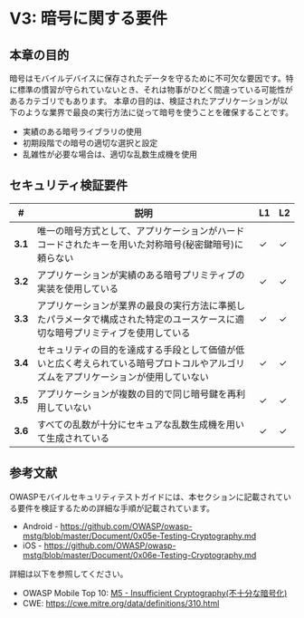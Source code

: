 # V3: 暗号に関する要件

## 本章の目的　

暗号はモバイルデバイスに保存されたデータを守るために不可欠な要因です。特に標準の慣習が守られていないとき、それは物事がひどく間違っている可能性があるカテゴリでもあります。 本章の目的は、検証されたアプリケーションが以下のような業界で最良の実行方法に従って暗号を使うことを確保することです。

- 実績のある暗号ライブラリの使用
- 初期段階での暗号の適切な選択と設定
- 乱雑性が必要な場合は、適切な乱数生成機を使用

## セキュリティ検証要件

| # | 説明 | L1 | L2 |
| --- | --- | --- | --- |
| **3.1** | 唯一の暗号方式として、アプリケーションがハードコードされたキーを用いた対称暗号(秘密鍵暗号)に頼らない | ✓ | ✓ |
| **3.2** | アプリケーションが実績のある暗号プリミティブの実装を使用している | ✓ | ✓ |
| **3.3** | アプリケーションが業界の最良の実行方法に準拠したパラメータで構成された特定のユースケースに適切な暗号プリミティブを使用している | ✓ | ✓ |
| **3.4** | セキュリティの目的を達成する手段として価値が低いと広く考えられている暗号プロトコルやアルゴリズムをアプリケーションが使用していない | ✓ | ✓ |
| **3.5** | アプリケーションが複数の目的で同じ暗号鍵を再利用していない | ✓ | ✓ |
| **3.6** | すべての乱数が十分にセキュアな乱数生成機を用いて生成されている | ✓ | ✓ |

## 参考文献　

OWASPモバイルセキュリティテストガイドには、本セクションに記載されている要件を検証するための詳細な手順が記載されています。

- Android - https://github.com/OWASP/owasp-mstg/blob/master/Document/0x05e-Testing-Cryptography.md
- iOS - https://github.com/OWASP/owasp-mstg/blob/master/Document/0x06e-Testing-Cryptography.md

詳細は以下を参照してください。

- OWASP Mobile Top 10: [M5 - Insufficient Cryptography(不十分な暗号化)](https://www.owasp.org/index.php/Mobile_Top_10_2016-M5-Insufficient_Cryptography)
- CWE: https://cwe.mitre.org/data/definitions/310.html
